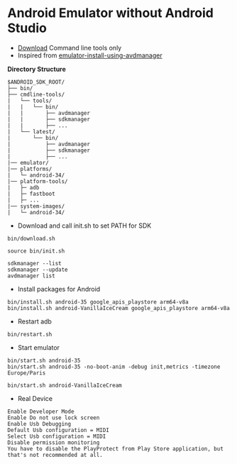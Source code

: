 # Android Emulator without Android Studio

- [Download](https://developer.android.com/studio#command-line-tools-only) Command line tools only
- Inspired from [emulator-install-using-avdmanager](https://gist.github.com/mrk-han/66ac1a724456cadf1c93f4218c6060ae)

**Directory Structure**
```
$ANDROID_SDK_ROOT/
├── bin/
├── cmdline-tools/
|   └── tools/
|   |   └── bin/
|   |       ├── avdmanager
|   |       ├── sdkmanager
|   |       ├── ...
|   └── latest/
|       └── bin/
|           ├── avdmanager
|           ├── sdkmanager
|           ├── ...
|── emulator/
|── platforms/
|   └─ android-34/
|── platform-tools/
|   ├─ adb
|   ├─ fastboot
|   ├─ ...
|── system-images/
|   └─ android-34/
```


- Download and call init.sh to set PATH for SDK
```
bin/download.sh

source bin/init.sh

sdkmanager --list
sdkmanager --update
avdmanager list
```

- Install packages for Android
```
bin/install.sh android-35 google_apis_playstore arm64-v8a
bin/install.sh android-VanillaIceCream google_apis_playstore arm64-v8a
```

- Restart adb
```
bin/restart.sh
```

- Start emulator
```
bin/start.sh android-35
bin/start.sh android-35 -no-boot-anim -debug init,metrics -timezone Europe/Paris

bin/start.sh android-VanillaIceCream
```

- Real Device
```
Enable Developer Mode
Enable Do not use lock screen
Enable Usb Debugging
Default Usb configuration = MIDI
Select Usb configuration = MIDI
Disable permission monitoring
You have to disable the PlayProtect from Play Store application, but that's not recommended at all.
```
